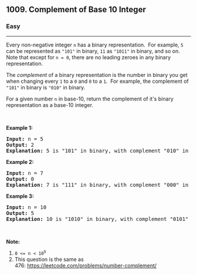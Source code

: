 <h2>1009. Complement of Base 10 Integer</h2><h3>Easy</h3><hr><div><p>Every non-negative integer <code>n</code>&nbsp;has a binary representation.&nbsp; For example,&nbsp;<code>5</code> can be represented as <code>"101"</code>&nbsp;in binary, <code>11</code> as <code>"1011"</code>&nbsp;in binary, and so on.&nbsp; Note that except for <code>n = 0</code>, there are no leading zeroes in any&nbsp;binary representation.</p>

<p>The <em>complement</em>&nbsp;of a binary representation&nbsp;is the number in binary you get when changing every <code>1</code> to a <code>0</code> and <code>0</code> to a <code>1</code>.&nbsp; For example, the complement of <code>"101"</code> in binary is <code>"010"</code> in binary.</p>

<p>For a given number <code>n</code> in base-10, return the complement of it's binary representation as a&nbsp;base-10 integer.</p>

<p>&nbsp;</p>

<ol>
</ol>

<div>
<p><strong>Example 1:</strong></p>

<pre><strong>Input: </strong>n = <span id="example-input-1-1">5</span>
<strong>Output: </strong><span id="example-output-1">2</span>
<strong>Explanation: </strong>5 is "101" in binary, with complement "010" in binary, which is 2 in base-10.
</pre>

<div>
<p><strong>Example 2:</strong></p>

<pre><strong>Input: </strong>n = <span id="example-input-2-1">7</span>
<strong>Output: </strong><span id="example-output-2">0</span>
<span id="example-output-1"><strong>Explanation: </strong>7 is "111" in binary, with complement "000" in binary, which is 0 in base-10.
</span></pre>

<div>
<p><strong>Example 3:</strong></p>

<pre><strong>Input: </strong>n = <span id="example-input-3-1">10</span>
<strong>Output: </strong><span id="example-output-3">5</span>
<strong>Explanation: </strong>10 is "1010" in binary, with complement "0101" in binary, which is 5 in base-10.
</pre>

<p>&nbsp;</p>

<p><strong>Note:</strong></p>

<ol>
	<li><code>0 &lt;= n &lt; 10<sup>9</sup></code></li>
	<li>This question is the same as 476:&nbsp;<a href="https://leetcode.com/problems/number-complement/">https://leetcode.com/problems/number-complement/</a></li>
</ol>
</div>
</div>
</div>
</div>